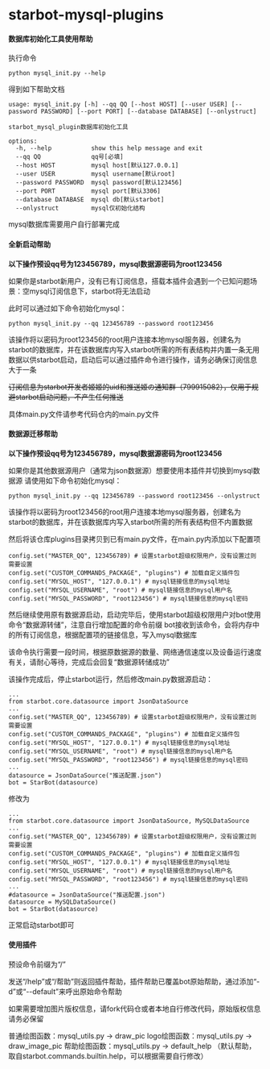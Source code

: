# starbot-mysql-plugins

#### 数据库初始化工具使用帮助
执行命令
```shell
python mysql_init.py --help
```
得到如下帮助文档
```shell
usage: mysql_init.py [-h] --qq QQ [--host HOST] [--user USER] [--password PASSWORD] [--port PORT] [--database DATABASE] [--onlystruct]

starbot_mysql_plugin数据库初始化工具

options:
  -h, --help           show this help message and exit
  --qq QQ              qq号[必填]
  --host HOST          mysql host[默认127.0.0.1]
  --user USER          mysql username[默认root]
  --password PASSWORD  mysql password[默认123456]
  --port PORT          mysql port[默认3306]
  --database DATABASE  mysql db[默认starbot]
  --onlystruct         mysql仅初始化结构
```

mysql数据库需要用户自行部署完成


#### 全新启动帮助

**以下操作预设qq号为123456789，mysql数据源密码为root123456**

如果你是starbot新用户，没有已有订阅信息，搭载本插件会遇到一个已知问题场景：空mysql订阅信息下，starbot将无法启动

此时可以通过如下命令初始化mysql：

```shell
python mysql_init.py --qq 123456789 --password root123456
```

该操作将以密码为root123456的root用户连接本地mysql服务器，创建名为starbot的数据库，并在该数据库内写入starbot所需的所有表结构并内置一条无用数据以供starbot启动，启动后可以通过插件命令进行操作，请务必确保订阅信息大于一条

~~订阅信息为starbot开发者姬姬的uid和推送姬の通知群（799915082），仅用于规避starbot启动问题，不产生任何推送~~

具体main.py文件请参考代码仓内的main.py文件


#### 数据源迁移帮助

**以下操作预设qq号为123456789，mysql数据源密码为root123456**

如果你是其他数据源用户（通常为json数据源）想要使用本插件并切换到mysql数据源
请使用如下命令初始化mysql：

```shell
python mysql_init.py --qq 123456789 --password root123456 --onlystruct
```

该操作将以密码为root123456的root用户连接本地mysql服务器，创建名为starbot的数据库，并在该数据库内写入starbot所需的所有表结构但不内置数据

然后将该仓库plugins目录拷贝到已有main.py文件，在main.py内添加以下配置项

```shell
config.set("MASTER_QQ", 123456789) # 设置starbot超级权限用户，没有设置过则需要设置
config.set("CUSTOM_COMMANDS_PACKAGE", "plugins") # 加载自定义插件包
config.set("MYSQL_HOST", "127.0.0.1") # mysql链接信息的mysql地址
config.set("MYSQL_USERNAME", "root") # mysql链接信息的mysql用户名
config.set("MYSQL_PASSWORD", "root123456") # mysql链接信息的mysql密码
```

然后继续使用原有数据源启动，启动完毕后，使用starbot超级权限用户对bot使用命令“数据源转储”，注意自行增加配置的命令前缀
bot接收到该命令，会将内存中的所有订阅信息，根据配置项的链接信息，写入mysql数据库

该命令执行需要一段时间，根据原数据源的数量、网络通信速度以及设备运行速度有关，请耐心等待，完成后会回复“数据源转储成功”

该操作完成后，停止starbot运行，然后修改main.py数据源启动：

```shell
...
from starbot.core.datasource import JsonDataSource
...
config.set("MASTER_QQ", 123456789) # 设置starbot超级权限用户，没有设置过则需要设置
config.set("CUSTOM_COMMANDS_PACKAGE", "plugins") # 加载自定义插件包
config.set("MYSQL_HOST", "127.0.0.1") # mysql链接信息的mysql地址
config.set("MYSQL_USERNAME", "root") # mysql链接信息的mysql用户名
config.set("MYSQL_PASSWORD", "root123456") # mysql链接信息的mysql密码
...
datasource = JsonDataSource("推送配置.json")
bot = StarBot(datasource)
```

修改为

```shell
...
from starbot.core.datasource import JsonDataSource, MySQLDataSource
...
config.set("MASTER_QQ", 123456789) # 设置starbot超级权限用户，没有设置过则需要设置
config.set("CUSTOM_COMMANDS_PACKAGE", "plugins") # 加载自定义插件包
config.set("MYSQL_HOST", "127.0.0.1") # mysql链接信息的mysql地址
config.set("MYSQL_USERNAME", "root") # mysql链接信息的mysql用户名
config.set("MYSQL_PASSWORD", "root123456") # mysql链接信息的mysql密码
...
#datasource = JsonDataSource("推送配置.json")
datasource = MySQLDataSource()
bot = StarBot(datasource)
```

正常启动starbot即可


#### 使用插件

预设命令前缀为“/”

发送“/help”或“/帮助”则返回插件帮助，插件帮助已覆盖bot原始帮助，通过添加“-d”或“--default”来呼出原始命令帮助

如果需要增加图片版权信息，请fork代码仓或者本地自行修改代码，原始版权信息请务必保留

普通绘图函数：mysql_utils.py -> draw_pic
logo绘图函数：mysql_utils.py -> draw_image_pic
帮助绘图函数：mysql_utils.py -> default_help （默认帮助，取自starbot.commands.builtin.help，可以根据需要自行修改）